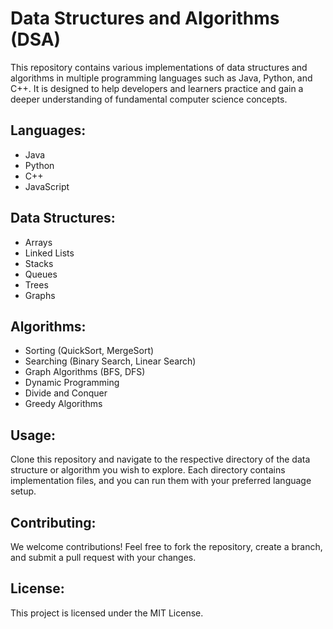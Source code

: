 # Data Structures and Algorithms (DSA)

This repository contains various implementations of data structures and algorithms in multiple programming languages such as Java, Python, and C++. It is designed to help developers and learners practice and gain a deeper understanding of fundamental computer science concepts.

## Languages:
- Java
- Python
- C++
- JavaScript

## Data Structures:
- Arrays
- Linked Lists
- Stacks
- Queues
- Trees
- Graphs

## Algorithms:
- Sorting (QuickSort, MergeSort)
- Searching (Binary Search, Linear Search)
- Graph Algorithms (BFS, DFS)
- Dynamic Programming
- Divide and Conquer
- Greedy Algorithms

## Usage:
Clone this repository and navigate to the respective directory of the data structure or algorithm you wish to explore. Each directory contains implementation files, and you can run them with your preferred language setup.

## Contributing:
We welcome contributions! Feel free to fork the repository, create a branch, and submit a pull request with your changes.

## License:
This project is licensed under the MIT License.
